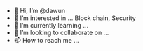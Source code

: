 - 👋 Hi, I’m @dawun
- 👀 I’m interested in ...    Block chain, Security
- 🌱 I’m currently learning ...
- 💞️ I’m looking to collaborate on ...
- 📫 How to reach me ...

<!---
dawun/dawun is a ✨ special ✨ repository because its `README.md` (this file) appears on your GitHub profile.
You can click the Preview link to take a look at your changes.
--->
